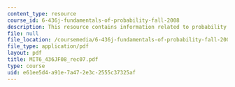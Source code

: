 ```yaml
---
content_type: resource
course_id: 6-436j-fundamentals-of-probability-fall-2008
description: This resource contains information related to probability.
file: null
file_location: /coursemedia/6-436j-fundamentals-of-probability-fall-2008/e61ee5d4a91e7a472e3c2555c37325af_MIT6_436JF08_rec07.pdf
file_type: application/pdf
layout: pdf
title: MIT6_436JF08_rec07.pdf
type: course
uid: e61ee5d4-a91e-7a47-2e3c-2555c37325af
---
```

